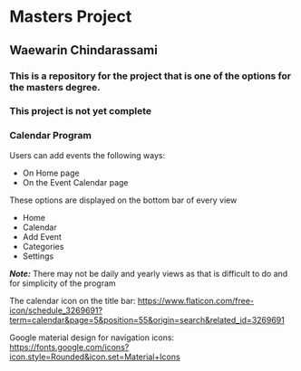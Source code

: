 # Masters Project

## Waewarin Chindarassami

### This is a repository for the project that is one of the options for the masters degree.
### This project is not yet complete

### Calendar Program

Users can add events the following ways:
* On Home page
* On the Event Calendar page

These options are displayed on the bottom bar of every view
* Home
* Calendar
* Add Event
* Categories
* Settings

***Note:*** There may not be daily and yearly views as that is difficult to do and for simplicity of the program

The calendar icon on the title bar: https://www.flaticon.com/free-icon/schedule_3269691?term=calendar&page=5&position=55&origin=search&related_id=3269691

Google material design for navigation icons: https://fonts.google.com/icons?icon.style=Rounded&icon.set=Material+Icons
